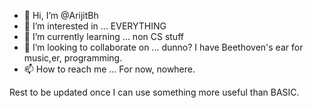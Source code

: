- 👋 Hi, I’m @ArijitBh
- 👀 I’m interested in ... EVERYTHING
- 🌱 I’m currently learning ... non CS stuff
- 💞️ I’m looking to collaborate on ... dunno? I have Beethoven's ear for music,er, programming. 
- 📫 How to reach me ... For now, nowhere. 

Rest to be updated once I can use something more useful than BASIC.

<!---
ArijitBh/ArijitBh is a ✨ special ✨ repository because its `README.md` (this file) appears on your GitHub profile.
You can click the Preview link to take a look at your changes.
--->
